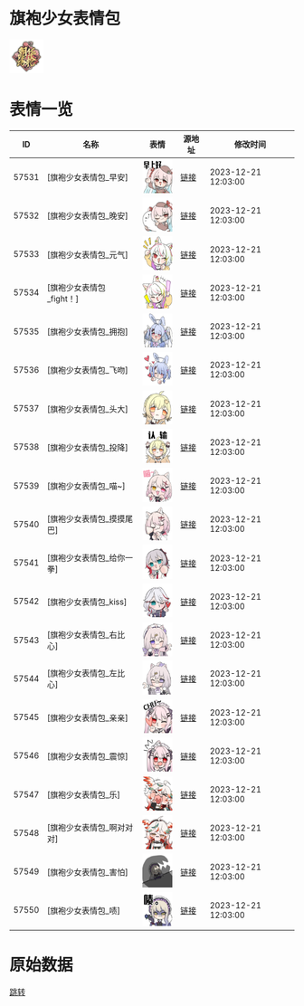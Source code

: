 # 旗袍少女表情包

<img src="./cover.png" height="60" alt="cover" />

# 表情一览

|ID|名称|表情|源地址|修改时间|
|----|----|----|----|----|
|57531|[旗袍少女表情包_早安]|<img src="./pic/057531_%5B旗袍少女表情包_早安%5D.png" height="60" alt="早安"/>|[链接](https://i0.hdslb.com/bfs/garb/59e42a693bbff02ad9064647ed6f19cc9aedf1fe.png)|2023-12-21 12:03:00|
|57532|[旗袍少女表情包_晚安]|<img src="./pic/057532_%5B旗袍少女表情包_晚安%5D.png" height="60" alt="晚安"/>|[链接](https://i0.hdslb.com/bfs/garb/95984e610fa8814240df4b0a587b2a4e773dca81.png)|2023-12-21 12:03:00|
|57533|[旗袍少女表情包_元气]|<img src="./pic/057533_%5B旗袍少女表情包_元气%5D.png" height="60" alt="元气"/>|[链接](https://i0.hdslb.com/bfs/garb/07fb25ff070d1b599e29a09961f5111976cd616a.png)|2023-12-21 12:03:00|
|57534|[旗袍少女表情包_fight！]|<img src="./pic/057534_%5B旗袍少女表情包_fight！%5D.png" height="60" alt="fight！"/>|[链接](https://i0.hdslb.com/bfs/garb/1ee1adfe66e1e2dae4fdecdb47166b593f7c6e62.png)|2023-12-21 12:03:00|
|57535|[旗袍少女表情包_拥抱]|<img src="./pic/057535_%5B旗袍少女表情包_拥抱%5D.png" height="60" alt="拥抱"/>|[链接](https://i0.hdslb.com/bfs/garb/bc804011341a585a5704d517d27c5ad7ad47d534.png)|2023-12-21 12:03:00|
|57536|[旗袍少女表情包_飞吻]|<img src="./pic/057536_%5B旗袍少女表情包_飞吻%5D.png" height="60" alt="飞吻"/>|[链接](https://i0.hdslb.com/bfs/garb/7857bd5bdc6713bf14fab9b1738ecda01d123a6a.png)|2023-12-21 12:03:00|
|57537|[旗袍少女表情包_头大]|<img src="./pic/057537_%5B旗袍少女表情包_头大%5D.png" height="60" alt="头大"/>|[链接](https://i0.hdslb.com/bfs/garb/fbc96d262e07d939cc36a46e47d7df9bef5aaf04.png)|2023-12-21 12:03:00|
|57538|[旗袍少女表情包_投降]|<img src="./pic/057538_%5B旗袍少女表情包_投降%5D.png" height="60" alt="投降"/>|[链接](https://i0.hdslb.com/bfs/garb/c0644ab047750bb7720dfbf5c11781238646507d.png)|2023-12-21 12:03:00|
|57539|[旗袍少女表情包_喵~]|<img src="./pic/057539_%5B旗袍少女表情包_喵~%5D.png" height="60" alt="喵~"/>|[链接](https://i0.hdslb.com/bfs/garb/13088ae5e9abf16f3755da1ccda2d27930cde9df.png)|2023-12-21 12:03:00|
|57540|[旗袍少女表情包_摸摸尾巴]|<img src="./pic/057540_%5B旗袍少女表情包_摸摸尾巴%5D.png" height="60" alt="摸摸尾巴"/>|[链接](https://i0.hdslb.com/bfs/garb/ccc08d35e343f2dbdc34458043cd47810e5db3eb.png)|2023-12-21 12:03:00|
|57541|[旗袍少女表情包_给你一拳]|<img src="./pic/057541_%5B旗袍少女表情包_给你一拳%5D.png" height="60" alt="给你一拳"/>|[链接](https://i0.hdslb.com/bfs/garb/de6ddbd9911b0e2558eeeed0054632e8d917c7d7.png)|2023-12-21 12:03:00|
|57542|[旗袍少女表情包_kiss]|<img src="./pic/057542_%5B旗袍少女表情包_kiss%5D.png" height="60" alt="kiss"/>|[链接](https://i0.hdslb.com/bfs/garb/0e769abc47591f6cc7c1b59a33b6b7a51e532119.png)|2023-12-21 12:03:00|
|57543|[旗袍少女表情包_右比心]|<img src="./pic/057543_%5B旗袍少女表情包_右比心%5D.png" height="60" alt="右比心"/>|[链接](https://i0.hdslb.com/bfs/garb/8ef76e8f6ab9acdfd6ba29a18bf17fdf9f15f233.png)|2023-12-21 12:03:00|
|57544|[旗袍少女表情包_左比心]|<img src="./pic/057544_%5B旗袍少女表情包_左比心%5D.png" height="60" alt="左比心"/>|[链接](https://i0.hdslb.com/bfs/garb/ab77071b54cf7ab890bfe7b643d58d1896c1c570.png)|2023-12-21 12:03:00|
|57545|[旗袍少女表情包_亲亲]|<img src="./pic/057545_%5B旗袍少女表情包_亲亲%5D.png" height="60" alt="亲亲"/>|[链接](https://i0.hdslb.com/bfs/garb/578cc653b7caceedab7be86d8367a87d48ea8843.png)|2023-12-21 12:03:00|
|57546|[旗袍少女表情包_震惊]|<img src="./pic/057546_%5B旗袍少女表情包_震惊%5D.png" height="60" alt="震惊"/>|[链接](https://i0.hdslb.com/bfs/garb/d5f47f8d4ebbb5b191c365ae15df5675b238abdf.png)|2023-12-21 12:03:00|
|57547|[旗袍少女表情包_乐]|<img src="./pic/057547_%5B旗袍少女表情包_乐%5D.png" height="60" alt="乐"/>|[链接](https://i0.hdslb.com/bfs/garb/d8f7ec448fc7328e674a1b9b0d9db34c4bc69b58.png)|2023-12-21 12:03:00|
|57548|[旗袍少女表情包_啊对对对]|<img src="./pic/057548_%5B旗袍少女表情包_啊对对对%5D.png" height="60" alt="啊对对对"/>|[链接](https://i0.hdslb.com/bfs/garb/005216e096cf4ba67b842295a9a8cd7a6fbf4253.png)|2023-12-21 12:03:00|
|57549|[旗袍少女表情包_害怕]|<img src="./pic/057549_%5B旗袍少女表情包_害怕%5D.png" height="60" alt="害怕"/>|[链接](https://i0.hdslb.com/bfs/garb/30a11786d4066356f2827fc0b19db6471f17cb95.png)|2023-12-21 12:03:00|
|57550|[旗袍少女表情包_啧]|<img src="./pic/057550_%5B旗袍少女表情包_啧%5D.png" height="60" alt="啧"/>|[链接](https://i0.hdslb.com/bfs/garb/3ff817ed29400a3a6ba8f21a8095d04658a56383.png)|2023-12-21 12:03:00|

# 原始数据

[跳转](./raw.json)

